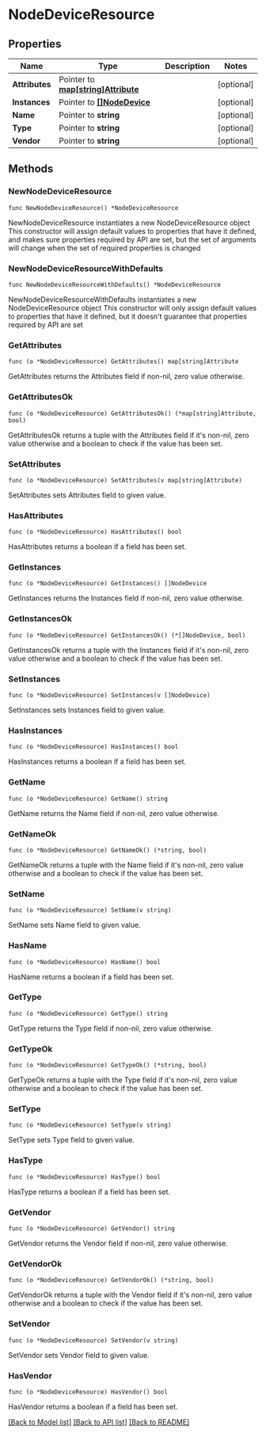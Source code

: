 # NodeDeviceResource

## Properties

Name | Type | Description | Notes
------------ | ------------- | ------------- | -------------
**Attributes** | Pointer to [**map[string]Attribute**](Attribute.md) |  | [optional] 
**Instances** | Pointer to [**[]NodeDevice**](NodeDevice.md) |  | [optional] 
**Name** | Pointer to **string** |  | [optional] 
**Type** | Pointer to **string** |  | [optional] 
**Vendor** | Pointer to **string** |  | [optional] 

## Methods

### NewNodeDeviceResource

`func NewNodeDeviceResource() *NodeDeviceResource`

NewNodeDeviceResource instantiates a new NodeDeviceResource object
This constructor will assign default values to properties that have it defined,
and makes sure properties required by API are set, but the set of arguments
will change when the set of required properties is changed

### NewNodeDeviceResourceWithDefaults

`func NewNodeDeviceResourceWithDefaults() *NodeDeviceResource`

NewNodeDeviceResourceWithDefaults instantiates a new NodeDeviceResource object
This constructor will only assign default values to properties that have it defined,
but it doesn't guarantee that properties required by API are set

### GetAttributes

`func (o *NodeDeviceResource) GetAttributes() map[string]Attribute`

GetAttributes returns the Attributes field if non-nil, zero value otherwise.

### GetAttributesOk

`func (o *NodeDeviceResource) GetAttributesOk() (*map[string]Attribute, bool)`

GetAttributesOk returns a tuple with the Attributes field if it's non-nil, zero value otherwise
and a boolean to check if the value has been set.

### SetAttributes

`func (o *NodeDeviceResource) SetAttributes(v map[string]Attribute)`

SetAttributes sets Attributes field to given value.

### HasAttributes

`func (o *NodeDeviceResource) HasAttributes() bool`

HasAttributes returns a boolean if a field has been set.

### GetInstances

`func (o *NodeDeviceResource) GetInstances() []NodeDevice`

GetInstances returns the Instances field if non-nil, zero value otherwise.

### GetInstancesOk

`func (o *NodeDeviceResource) GetInstancesOk() (*[]NodeDevice, bool)`

GetInstancesOk returns a tuple with the Instances field if it's non-nil, zero value otherwise
and a boolean to check if the value has been set.

### SetInstances

`func (o *NodeDeviceResource) SetInstances(v []NodeDevice)`

SetInstances sets Instances field to given value.

### HasInstances

`func (o *NodeDeviceResource) HasInstances() bool`

HasInstances returns a boolean if a field has been set.

### GetName

`func (o *NodeDeviceResource) GetName() string`

GetName returns the Name field if non-nil, zero value otherwise.

### GetNameOk

`func (o *NodeDeviceResource) GetNameOk() (*string, bool)`

GetNameOk returns a tuple with the Name field if it's non-nil, zero value otherwise
and a boolean to check if the value has been set.

### SetName

`func (o *NodeDeviceResource) SetName(v string)`

SetName sets Name field to given value.

### HasName

`func (o *NodeDeviceResource) HasName() bool`

HasName returns a boolean if a field has been set.

### GetType

`func (o *NodeDeviceResource) GetType() string`

GetType returns the Type field if non-nil, zero value otherwise.

### GetTypeOk

`func (o *NodeDeviceResource) GetTypeOk() (*string, bool)`

GetTypeOk returns a tuple with the Type field if it's non-nil, zero value otherwise
and a boolean to check if the value has been set.

### SetType

`func (o *NodeDeviceResource) SetType(v string)`

SetType sets Type field to given value.

### HasType

`func (o *NodeDeviceResource) HasType() bool`

HasType returns a boolean if a field has been set.

### GetVendor

`func (o *NodeDeviceResource) GetVendor() string`

GetVendor returns the Vendor field if non-nil, zero value otherwise.

### GetVendorOk

`func (o *NodeDeviceResource) GetVendorOk() (*string, bool)`

GetVendorOk returns a tuple with the Vendor field if it's non-nil, zero value otherwise
and a boolean to check if the value has been set.

### SetVendor

`func (o *NodeDeviceResource) SetVendor(v string)`

SetVendor sets Vendor field to given value.

### HasVendor

`func (o *NodeDeviceResource) HasVendor() bool`

HasVendor returns a boolean if a field has been set.


[[Back to Model list]](../README.md#documentation-for-models) [[Back to API list]](../README.md#documentation-for-api-endpoints) [[Back to README]](../README.md)


